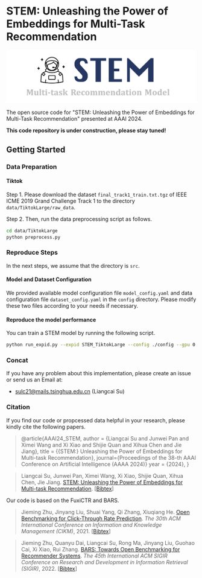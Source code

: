 # STEM: Unleashing the Power of Embeddings for Multi-Task Recommendation
![logo](assets/image.png)

The open source code for "STEM: Unleashing the Power of Embeddings for Multi-Task Recommendation" presented at AAAI 2024.

**This code repository is under construction, please stay tuned!**

## Getting Started
### Data Preparation
#### Tiktok 
Step 1. Please download the dataset ```final_track1_train.txt.tgz``` of IEEE ICME 2019 Grand Challenge Track 1 to the directory ```data/TiktokLarge/raw_data```.

Step 2. Then, run the data preprocessing script as follows.
```bash
cd data/TiktokLarge
python preprocess.py
```

### Reproduce Steps
In the next steps, we assume that the directory is ```src```.

#### Model and Dataset Configuration
We provided available model configuration file ```model_config.yaml``` and data configuration file ```dataset_config.yaml``` in the ```config``` directory. Please modify these two files according to your needs if necessary.

#### Reproduce the model performance
You can train a STEM model by running the following script.
```bash
python run_expid.py --expid STEM_TiktokLarge --config ./config --gpu 0 
```

### Concat 
If you have any problem about this implementation, please create an issue or send us an Email at: 
- sulc21@mails.tsinghua.edu.cn (Liangcai Su)

### Citation

If you find our code or propcessed data helpful in your research, please kindly cite the following papers.

> @article{AAAI24_STEM,
  author       = {Liangcai Su and
                  Junwei Pan and
                  Ximei Wang and
                  Xi Xiao and
                  Shijie Quan and
                  Xihua Chen and
                  Jie Jiang},
  title        = {{STEM:} Unleashing the Power of Embeddings for Multi-task Recommendation},
  journal={Proceedings of the 38-th AAAI Conference on Artificial Intelligence (AAAA 2024)}
  year         = {2024},
}


> Liangcai Su, Junwei Pan, Ximei Wang, Xi Xiao, Shijie Quan, Xihua Chen, Jie Jiang. [STEM: Unleashing the Power of Embeddings for Multi-task Recommendation](https://arxiv.org/abs/2308.13537). [[Bibtex](https://dblp.org/rec/journals/corr/abs-2308-13537.html?view=bibtex)]

Our code is based on the FuxiCTR and BARS. 
> Jieming Zhu, Jinyang Liu, Shuai Yang, Qi Zhang, Xiuqiang He. [Open Benchmarking for Click-Through Rate Prediction](https://arxiv.org/abs/2009.05794). *The 30th ACM International Conference on Information and Knowledge Management (CIKM)*, 2021. [[Bibtex](https://dblp.org/rec/conf/cikm/ZhuLYZH21.html?view=bibtex)]

> Jieming Zhu, Quanyu Dai, Liangcai Su, Rong Ma, Jinyang Liu, Guohao Cai, Xi Xiao, Rui Zhang. [BARS: Towards Open Benchmarking for Recommender Systems](https://arxiv.org/abs/2205.09626). *The 45th International ACM SIGIR Conference on Research and Development in Information Retrieval (SIGIR)*, 2022. [[Bibtex](https://dblp.org/rec/conf/sigir/ZhuDSMLCXZ22.html?view=bibtex)]
